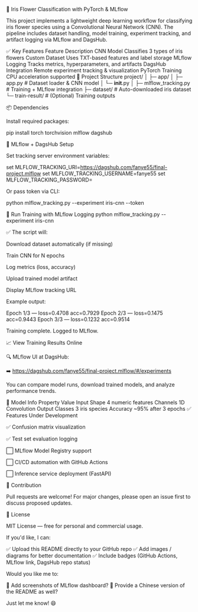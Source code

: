 🌸 Iris Flower Classification with PyTorch & MLflow

This project implements a lightweight deep learning workflow for classifying iris flower species using a Convolutional Neural Network (CNN). The pipeline includes dataset handling, model training, experiment tracking, and artifact logging via MLflow and DagsHub.

✅ Key Features
Feature	Description
CNN Model	Classifies 3 types of iris flowers
Custom Dataset	Uses TXT-based features and label storage
MLflow Logging	Tracks metrics, hyperparameters, and artifacts
DagsHub Integration	Remote experiment tracking & visualization
PyTorch Training	CPU acceleration supported
📂 Project Structure
project/
│
├─ app/
│  ├─ app.py              # Dataset loader & CNN model
│  └─ __init__.py
│
├─ mlflow_tracking.py     # Training + MLflow integration
├─ dataset/               # Auto-downloaded iris dataset
└─ train-result/          # (Optional) Training outputs

📦 Dependencies

Install required packages:

pip install torch torchvision mlflow dagshub

🔗 MLflow + DagsHub Setup

Set tracking server environment variables:

set MLFLOW_TRACKING_URI=https://dagshub.com/fanye55/final-project.mlflow
set MLFLOW_TRACKING_USERNAME=fanye55
set MLFLOW_TRACKING_PASSWORD=<YOUR-PERSONAL-ACCESS-TOKEN>


Or pass token via CLI:

python mlflow_tracking.py --experiment iris-cnn --token <YOUR-TOKEN>

🚀 Run Training with MLflow Logging
python mlflow_tracking.py --experiment iris-cnn


✅ The script will:

Download dataset automatically (if missing)

Train CNN for N epochs

Log metrics (loss, accuracy)

Upload trained model artifact

Display MLflow tracking URL

Example output:

Epoch 1/3 — loss=0.4708 acc=0.7929
Epoch 2/3 — loss=0.1475 acc=0.9443
Epoch 3/3 — loss=0.1232 acc=0.9514

Training complete. Logged to MLflow.

📈 View Training Results Online

🔍 MLflow UI at DagsHub:

➡️ https://dagshub.com/fanye55/final-project.mlflow/#/experiments

You can compare model runs, download trained models, and analyze performance trends.

🧩 Model Info
Property	Value
Input Shape	4 numeric features
Channels	1D Convolution
Output Classes	3 iris species
Accuracy	~95% after 3 epochs
✅ Features Under Development

✅ Confusion matrix visualization

✅ Test set evaluation logging

⬜ MLflow Model Registry support

⬜ CI/CD automation with GitHub Actions

⬜ Inference service deployment (FastAPI)

🤝 Contribution

Pull requests are welcome!
For major changes, please open an issue first to discuss proposed updates.

📜 License

MIT License — free for personal and commercial usage.

If you'd like, I can:

✅ Upload this README directly to your GitHub repo
✅ Add images / diagrams for better documentation
✅ Include badges (GitHub Actions, MLflow link, DagsHub repo status)

Would you like me to:

📌 Add screenshots of MLflow dashboard?
📌 Provide a Chinese version of the README as well?

Just let me know! 😄
